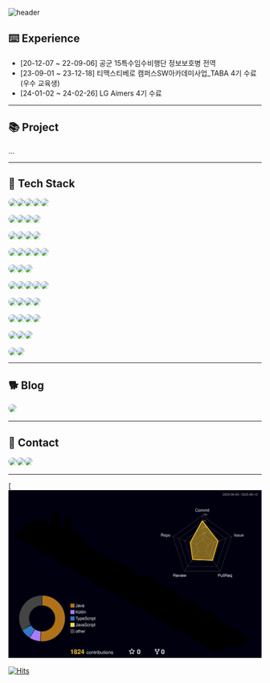 ![header](https://capsule-render.vercel.app/api?type=waving&color=gradient&height=120&animation=fadeIn&section=footer&text=🐶🐾🦴&fontAlign=70)
## ⌨️ Experience
- [20-12-07 ~ 22-09-06] 공군 15특수임수비행단 정보보호병 전역
- [23-09-01 ~ 23-12-18] 티맥스티베로 캠퍼스SW아카데미사업_TABA 4기 수료 (우수 교육생)
- [24-01-02 ~ 24-02-26] LG Aimers 4기 수료
---
## 📚 Project
...

---
## 🔨 Tech Stack
<div style="display:flex; flex-direction:row; align-items:flex-start;">
        <img src="https://img.shields.io/badge/html5-E34F26?style=for-the-badge&logo=html5&logoColor=white" style="border-radius: 8px;"> 
        <img src="https://img.shields.io/badge/css-1572B6?style=for-the-badge&logo=css3&logoColor=white" style="border-radius: 8px;"> 
        <img src="https://img.shields.io/badge/javascript-F7DF1E?style=for-the-badge&logo=javascript&logoColor=white" style="border-radius: 8px;"> 
        <img src="https://img.shields.io/badge/bootstrap-7952B3?style=for-the-badge&logo=bootstrap&logoColor=white" style="border-radius: 8px;">
        <img src="https://img.shields.io/badge/react-61DAFB?style=for-the-badge&logo=react&logoColor=white" style="border-radius: 8px;">
    </div><br>
    <div style="display:flex; flex-direction:row; align-items:flex-start;">
        <img src="https://img.shields.io/badge/C-A8B9CC?style=for-the-badge&logo=C&logoColor=white" style="border-radius: 8px;">
        <img src="https://img.shields.io/badge/c++-00599C?style=for-the-badge&logo=cplusplus&logoColor=white" style="border-radius: 8px;">
        <img src="https://img.shields.io/badge/Java-007396?style=for-the-badge&logo=openjdk&logoColor=white" style="border-radius: 8px;"> 
        <img src="https://img.shields.io/badge/python-3776AB?style=for-the-badge&logo=python&logoColor=white" style="border-radius: 8px;"> 
    </div><br>
    <div style="display:flex; flex-direction:row; align-items:flex-start;">
        <img src="https://img.shields.io/badge/numpy-%23013243.svg?style=for-the-badge&logo=numpy&logoColor=white" style="border-radius: 8px;">
        <img src="https://img.shields.io/badge/pandas-%23150458.svg?style=for-the-badge&logo=pandas&logoColor=white" style="border-radius: 8px;">
        <img src="https://img.shields.io/badge/Matplotlib-%23ffffff.svg?style=for-the-badge&logo=Matplotlib&logoColor=black" style="border-radius: 8px;"> 
        <img src="https://img.shields.io/badge/scikit--learn-%23F7931E.svg?style=for-the-badge&logo=scikit-learn&logoColor=white" style="border-radius: 8px;"> 
    </div><br>
    <div style="display:flex; flex-direction:row; align-items:flex-start;">
        <img src="https://img.shields.io/badge/mysql-4479A1?style=for-the-badge&logo=mysql&logoColor=white" style="border-radius: 8px;"> 
        <img src="https://img.shields.io/badge/mariadb-003545?style=for-the-badge&logo=mariadb&logoColor=white" style="border-radius: 8px;">
        <img src="https://img.shields.io/badge/oracle-F80000?style=for-the-badge&logo=oracle&logoColor=white" style="border-radius: 8px;"> 
        <img src="https://img.shields.io/badge/tibero6-3F48CC?style=for-the-badge&logo=t&logoColor=white" style="border-radius: 8px;">
        <img src="https://img.shields.io/badge/MongoDB-%234ea94b.svg?style=for-the-badge&logo=mongodb&logoColor=white" style="border-radius: 8px;">
    </div><br>
    <div style="display:flex; flex-direction:row; align-items:flex-start;">
        <img src="https://img.shields.io/badge/linux-FCC624?style=for-the-badge&logo=linux&logoColor=black" style="border-radius: 8px;"> 
        <img src="https://img.shields.io/badge/Ubuntu-E95420?style=for-the-badge&logo=ubuntu&logoColor=white" style="border-radius: 8px;"> 
        <img src="https://img.shields.io/badge/centos-002260?style=for-the-badge&logo=centos&logoColor=F0F0F0" style="border-radius: 8px;">  
    </div><br>
        <div style="display:flex; flex-direction:row; align-items:flex-start;">
        <img src="https://img.shields.io/badge/Spring Boot-6DB33F?style=for-the-badge&logo=spring boot&logoColor=white" style="border-radius: 8px;"> 
        <img src="https://img.shields.io/badge/Thymeleaf-%23005C0F.svg?style=for-the-badge&logo=Thymeleaf&logoColor=white
" style="border-radius: 8px;"> 
        <img src="https://img.shields.io/badge/Gradle-02303A.svg?style=for-the-badge&logo=Gradle&logoColor=white" style="border-radius: 8px;"> 
        <img src="https://img.shields.io/badge/flask-000000?style=for-the-badge&logo=flask&logoColor=white" style="border-radius: 8px;"> 
        <img src="https://img.shields.io/badge/nginx-%23009639.svg?style=for-the-badge&logo=nginx&logoColor=white" style="border-radius: 8px;"> 
    </div><br>
    <div style="display:flex; flex-direction:row; align-items:flex-start;">
        <img src="https://img.shields.io/badge/AWS-232F3E?style=for-the-badge&logo=amazon web services&logoColor=white" style="border-radius: 8px;"> 
        <img src="https://img.shields.io/badge/AWS EC2-FF9900?style=for-the-badge&logo=amazon ec2&logoColor=white" style="border-radius: 8px;"> 
        <img src="https://img.shields.io/badge/AWS RDS-527FFF?style=for-the-badge&logo=amazon rds&logoColor=white" style="border-radius: 8px;">
        <img src="https://img.shields.io/badge/AWS S3-569A31?style=for-the-badge&logo=amazon rds&logoColor=white" style="border-radius: 8px;">
    </div><br>
      <div style="display:flex; flex-direction:row; align-items:flex-start;">
        <img src="https://img.shields.io/badge/git-F05032?style=for-the-badge&logo=git&logoColor=white" style="border-radius: 8px;"> 
        <img src="https://img.shields.io/badge/github-181717?style=for-the-badge&logo=github&logoColor=white" style="border-radius: 8px;"> 
        <img src="https://img.shields.io/badge/github%20actions-%232671E5.svg?style=for-the-badge&logo=githubactions&logoColor=white" style="border-radius: 8px;"> 
        <img src="https://img.shields.io/badge/hibernate-59666C?style=for-the-badge&logo=hibernate&logoColor=white" style="border-radius: 8px;">
</div><br>
<div style="display:flex; flex-direction:row; align-items:flex-start;">
  <img src="https://img.shields.io/badge/yaml-%23ffffff.svg?style=for-the-badge&logo=yaml&logoColor=151515" style="border-radius: 8px;">
  <img src="https://img.shields.io/badge/Postman-FF6C37?style=for-the-badge&logo=postman&logoColor=white" style="border-radius: 8px;">
  <img src="https://img.shields.io/badge/jenkins-%232C5263.svg?style=for-the-badge&logo=jenkins&logoColor=white" style="border-radius: 8px;">
</div><br>
<div style="display:flex; flex-direction:row; align-items:flex-start;">
  <img src="https://img.shields.io/badge/docker-%230db7ed.svg?style=for-the-badge&logo=docker&logoColor=white" style="border-radius: 8px;">
  <img src="https://img.shields.io/badge/kubernetes-%23326ce5.svg?style=for-the-badge&logo=kubernetes&logoColor=white" style="border-radius: 8px;">
</div>

---
## 🐕 Blog
<div style="display:flex; flex-direction:row;">
    <a href="https://velog.io/@digitpic">
        <img src="https://img.shields.io/badge/Velog-20c997?style=for-the-badge&logo=Vimeo&logoColor=white" style="border-radius: 8px;"> 
    </a>
</div>

---

## 📳 Contact
<div style="display:flex; flex-direction:row;">
    <a href="https://open.kakao.com/o/s26rBC9f">
        <img src="https://img.shields.io/badge/KakaoTalk-FFCD00?style=for-the-badge&logoColor=black&logo=KakaoTalk" style="border-radius: 8px;"> 
    </a>
    <a href="https://www.instagram.com/_di.pic">
        <img src="https://img.shields.io/badge/Instagram-E4405F?style=for-the-badge&logo=Instagram&logoColor=white" style="border-radius: 8px;">
    </a>
        <a href="mailto:jkw5033@gmail.com">
        <img src="https://img.shields.io/badge/Gmail-EA4335?style=for-the-badge&logo=Gmail&logoColor=white" style="border-radius: 8px;">
    </a>
</div>

---
[![digitpic's GitHub stats](./profile-3d-contrib/profile-night-rainbow.svg)

[![Hits](https://hits.seeyoufarm.com/api/count/incr/badge.svg?url=https%3A%2F%2Fgithub.com%2Fdigitpic%2F&count_bg=%2379C83D&title_bg=%23555555&icon=cliqz.svg&icon_color=%23E7E7E7&title=GITHUB&edge_flat=false)](https://hits.seeyoufarm.com)
